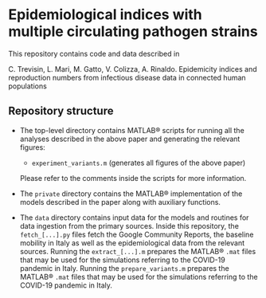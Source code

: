 # Epidemiological indices with multiple circulating pathogen strains

This repository contains code and data described in

C. Trevisin, L. Mari, M. Gatto, V. Colizza, A. Rinaldo.
Epidemicity indices and reproduction numbers from infectious disease data in connected human populations

## Repository structure

- The top-level directory contains MATLAB® scripts for running all the analyses described in the above paper and generating the relevant figures:

	- `experiment_variants.m` (generates all figures of the above paper)

  Please refer to the comments inside the scripts for more information.

- The `private` directory contains the MATLAB® implementation of the models described in the paper along with auxiliary functions.

- The `data` directory contains input data for the models and routines for data ingestion from the primary sources. Inside this repository, the `fetch_[...].py` files fetch the Google Community Reports, the baseline mobility in Italy as well as the epidemiological data from the relevant sources. Running the `extract_[...].m` prepares the MATLAB® `.mat` files that may be used for the simulations referring to the COVID-19 pandemic in Italy. Running the `prepare_variants.m` prepares the MATLAB® `.mat` files that may be used for the simulations referring to the COVID-19 pandemic in Italy.

